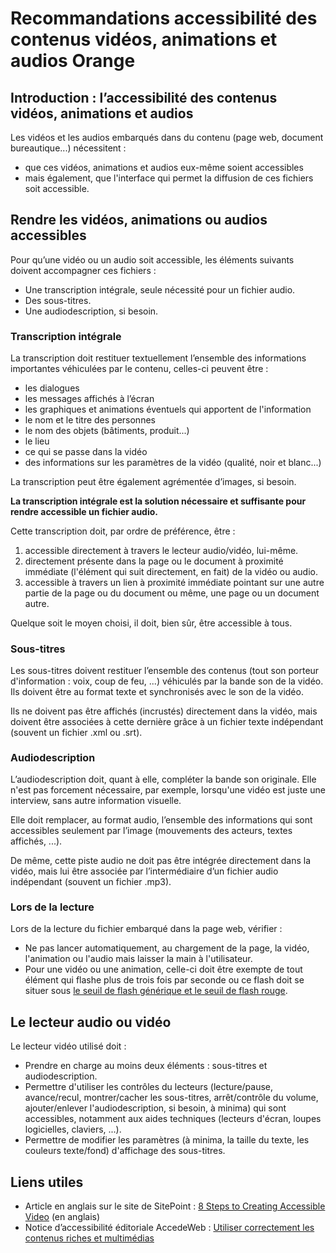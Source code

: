 # Recommandations accessibilité des contenus vidéos, animations et audios Orange  

<script>$(document).ready(function () {
    setBreadcrumb([{"label":"Vidéo audio"}]);
});</script>

<style>h3 {font-size: 1rem;}</style>

## Introduction&nbsp;: l’accessibilité des contenus vidéos, animations et audios
Les vidéos et les audios embarqués dans du contenu (page web, document bureautique...) nécessitent&nbsp;:
- que ces vidéos, animations et audios eux-même soient accessibles
- mais également, que l'interface qui permet la diffusion de ces fichiers soit accessible.

## Rendre les vidéos, animations ou audios accessibles

Pour qu’une vidéo ou un audio soit accessible, les éléments suivants doivent accompagner ces fichiers :

- Une transcription intégrale, seule nécessité pour un fichier audio.
- Des sous-titres.
- Une audiodescription, si besoin.

### Transcription intégrale
La transcription doit restituer textuellement l’ensemble des informations importantes véhiculées par le contenu, celles-ci peuvent être :
 - les dialogues
 - les messages affichés à l’écran
 - les graphiques et animations éventuels qui apportent de l'information
 - le nom et le titre des personnes
 - le nom des objets (bâtiments, produit...)
 - le lieu
 - ce qui se passe dans la vidéo
 - des informations sur les paramètres de la vidéo (qualité, noir et blanc...)

La transcription peut être également agrémentée d’images, si besoin.

**La transcription intégrale est la solution nécessaire et suffisante pour rendre accessible un fichier audio.**

Cette transcription doit, par ordre de préférence, être&nbsp;:
1. accessible directement à travers le lecteur audio/vidéo, lui-même.
1. directement présente dans la page ou le document à proximité immédiate (l'élément qui suit directement, en fait) de la vidéo ou audio.
1. accessible à travers un lien à proximité immédiate pointant sur une autre partie de la page ou du document ou même, une page ou un document autre.

Quelque soit le moyen choisi, il doit, bien sûr, être accessible à tous.

### Sous-titres
Les sous-titres doivent restituer l’ensemble des contenus (tout son porteur d'information : voix, coup de feu, ...) véhiculés par la bande son de la vidéo. Ils doivent être au format texte et synchronisés avec le son de la vidéo.

Ils ne doivent pas être affichés (incrustés) directement dans la vidéo, mais doivent être associées à cette dernière grâce à un fichier texte indépendant (souvent un fichier .xml ou .srt).

### Audiodescription

L’audiodescription doit, quant à elle, compléter la bande son originale. Elle n'est pas forcement nécessaire, par exemple, lorsqu'une vidéo est juste une interview, sans autre information visuelle.

Elle doit remplacer, au format audio, l’ensemble des informations qui sont accessibles seulement par l’image (mouvements des acteurs, textes affichés, ...).

De même, cette piste audio ne doit pas être intégrée directement dans la vidéo, mais lui être associée par l’intermédiaire d’un fichier audio indépendant (souvent un fichier .mp3).

### Lors de la lecture

Lors de la lecture du fichier embarqué dans la page web, vérifier :
- Ne pas lancer automatiquement, au chargement de la page, la vidéo, l'animation ou l'audio mais laisser la main à l'utilisateur.
- Pour une vidéo ou une animation, celle-ci doit être exempte de tout élément qui flashe plus de trois fois par seconde ou ce flash doit se situer sous <a href="https://www.w3.org/Translations/WCAG20-fr/#general-thresholddef">le seuil de flash générique et le seuil de flash rouge</a>.

## Le lecteur audio ou vidéo

Le lecteur vidéo utilisé doit&nbsp;:
- Prendre en charge au moins deux éléments&nbsp;: sous-titres et audiodescription.
- Permettre d'utiliser les contrôles du lecteurs (lecture/pause, avance/recul, montrer/cacher les sous-titres, arrêt/contrôle du volume, ajouter/enlever l'audiodescription, si besoin, à minima)  qui sont accessibles, notamment aux aides techniques (lecteurs d'écran, loupes logicielles, claviers, ...).
- Permettre de modifier les paramètres (à minima, la taille du texte, les couleurs texte/fond) d'affichage des sous-titres.

## Liens utiles
-  Article en anglais sur le site de SitePoint&nbsp;:  <a href="https://www.sitepoint.com/accessible-video/" hreflang="en">8 Steps to Creating Accessible Video</a> (en anglais)
- Notice  d’accessibilité éditoriale AccedeWeb&nbsp;: <a href="https://www.accede-web.com/notices/editoriale/8-contenus-riches-multimedias/">Utiliser correctement les contenus riches et multimédias</a>

<!--  This file is part of a11y-guidelines | Our vision of mobile & web accessibility guidelines and best practices, with valid/invalid examples.
 Copyright (C) 2016  Orange SA
 See the Creative Commons Legal Code Attribution-ShareAlike 3.0 Unported License for more details (LICENSE file). -->